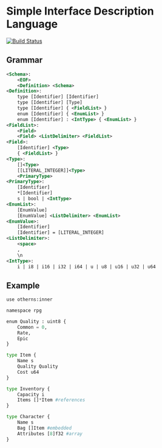 # Simple Interface Description Language
[![Build Status](https://travis-ci.org/paidgeek/sidl.svg?branch=master)](https://travis-ci.org/paidgeek/sidl)

## Grammar
```xml
<Schema>:
	<EOF>
	<Definition> <Schema>
<Definition>:
	type [Identifier] [Identifier]
	type [Identifier] [Type]
	type [Identifier] { <FieldList> }
	enum [Identifier] { <EnumList> }
	enum [Identifier] : <IntType> { <EnumList> }
<FieldList>:
	<Field>
	<Field> <ListDelimiter> <FieldList>
<Field>:
	[Identifier] <Type>
	{ <FieldList> }
<Type>:
	[]<Type>
	[[LITERAL_INTEGER]]<Type>
	<PrimaryType>
<PrimaryType>:
	[Identifier]
	*[Identifier]
	s | bool | <IntType>
<EnumList>:
	[EnumValue]
	[EnumValue] <ListDelimiter> <EnumList>
<EnumValue>:
	[Identifier]
	[Identifier] = [LITERAL_INTEGER]
<ListDelimiter>:
	<space>
	,
	\n
<IntType>:
	i | i8 | i16 | i32 | i64 | u | u8 | u16 | u32 | u64
```

## Example
```python
use otherns:inner

namespace rpg

enum Quality : uint8 {
	Common = 0,
	Rate,
	Epic
}

type Item {
	Name s
	Quality Quality
	Cost u64
}

type Inventory {
	Capacity i
	Items []*Item #references
}

type Character {
	Name s
	Bag []Item #embedded
	Attributes [8]f32 #array
}

```
